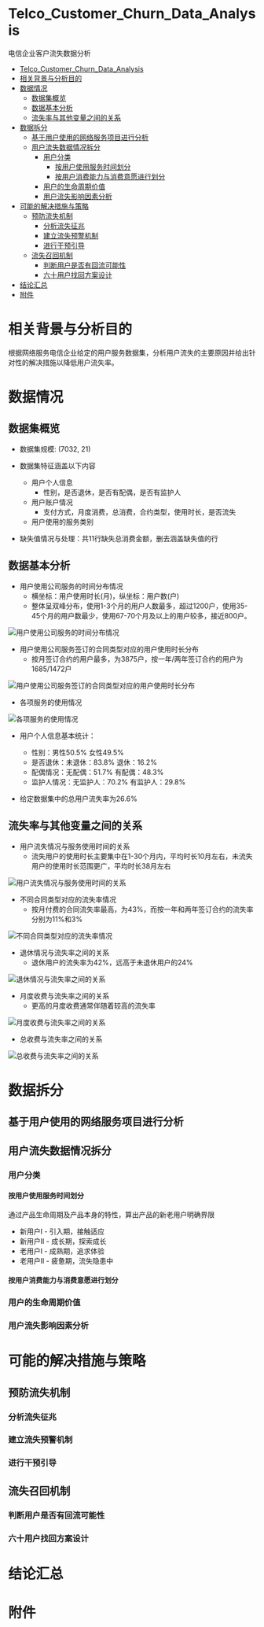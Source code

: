 # Telco_Customer_Churn_Data_Analysis
电信企业客户流失数据分析
- [Telco_Customer_Churn_Data_Analysis](#telco_customer_churn_data_analysis)
- [相关背景与分析目的](#相关背景与分析目的)
- [数据情况](#数据情况)
  - [数据集概览](#数据集概览)
  - [数据基本分析](#数据基本分析)
  - [流失率与其他变量之间的关系](#流失率与其他变量之间的关系)
- [数据拆分](#数据拆分)
  - [基于用户使用的网络服务项目进行分析](#基于用户使用的网络服务项目进行分析)
  - [用户流失数据情况拆分](#用户流失数据情况拆分)
    - [用户分类](#用户分类)
      - [按用户使用服务时间划分](#按用户使用服务时间划分)
      - [按用户消费能力与消费意愿进行划分](#按用户消费能力与消费意愿进行划分)
    - [用户的生命周期价值](#用户的生命周期价值)
    - [用户流失影响因素分析](#用户流失影响因素分析)
- [可能的解决措施与策略](#可能的解决措施与策略)
  - [预防流失机制](#预防流失机制)
    - [分析流失征兆](#分析流失征兆)
    - [建立流失预警机制](#建立流失预警机制)
    - [进行干预引导](#进行干预引导)
  - [流失召回机制](#流失召回机制)
    - [判断用户是否有回流可能性](#判断用户是否有回流可能性)
    - [六十用户找回方案设计](#六十用户找回方案设计)
- [结论汇总](#结论汇总)
- [附件](#附件)


# 相关背景与分析目的
根据网络服务电信企业给定的用户服务数据集，分析用户流失的主要原因并给出针对性的解决措施以降低用户流失率。

# 数据情况
## 数据集概览
+ 数据集规模: (7032, 21)
  
+ 数据集特征涵盖以下内容
  +  用户个人信息
     +  性别，是否退休，是否有配偶，是否有监护人
  +  用户账户情况
     +  支付方式，月度消费，总消费，合约类型，使用时长，是否流失
  +  用户使用的服务类别

+ 缺失值情况与处理：共11行缺失总消费金额，删去涵盖缺失值的行

## 数据基本分析
+ 用户使用公司服务的时间分布情况
  + 横坐标：用户使用时长(月)，纵坐标：用户数(户)
  + 整体呈双峰分布，使用1-3个月的用户人数最多，超过1200户，使用35-45个月的用户数最少，使用67-70个月及以上的用户较多，接近800户。

![用户使用公司服务的时间分布情况](charts/usage_time_Distribution.jpg)

+ 用户使用公司服务签订的合同类型对应的用户使用时长分布
  + 按月签订合约的用户最多，为3875户，按一年/两年签订合约的用户为1685/1472户
  

![用户使用公司服务签订的合同类型对应的用户使用时长分布](charts/tenure_constract_type.jpg)

+ 各项服务的使用情况

![各项服务的使用情况](charts/Distribution_Services.jpg)

+ 用户个人信息基本统计：
  + 性别：男性50.5% 女性49.5%
  + 是否退休：未退休：83.8% 退休：16.2%
  + 配偶情况：无配偶：51.7% 有配偶：48.3%
  + 监护人情况：无监护人：70.2% 有监护人：29.8%

+ 给定数据集中的总用户流失率为26.6%

## 流失率与其他变量之间的关系
+ 用户流失情况与服务使用时间的关系
  + 流失用户的使用时长主要集中在1-30个月内，平均时长10月左右，未流失用户的使用时长范围更广，平均时长38月左右
  
![用户流失情况与服务使用时间的关系](charts/Churn_Tenure.jpg)

+ 不同合同类型对应的流失率情况
  + 按月付费的合同流失率最高，为43%，而按一年和两年签订合约的流失率分别为11%和3%
  
![不同合同类型对应的流失率情况](charts/Churn_ContractType.jpg)

+ 退休情况与流失率之间的关系
  + 退休用户的流失率为42%，远高于未退休用户的24%
  
![退休情况与流失率之间的关系](charts/Churn_Seniority.jpg)

+ 月度收费与流失率之间的关系
  + 更高的月度收费通常伴随着较高的流失率
  
![月度收费与流失率之间的关系](charts/Churn_MonthlyCharges.jpg)

+ 总收费与流失率之间的关系
  
![总收费与流失率之间的关系](charts/Churn_TotalCharge.jpg)

###

# 数据拆分

## 基于用户使用的网络服务项目进行分析

## 用户流失数据情况拆分

### 用户分类
#### 按用户使用服务时间划分
通过产品生命周期及产品本身的特性，算出产品的新老用户明确界限
+ 新用户I - 引入期，接触适应
+ 新用户II - 成长期，探索成长
+ 老用户I - 成熟期，追求体验
+ 老用户II - 疲惫期，流失隐患中


#### 按用户消费能力与消费意愿进行划分

### 用户的生命周期价值

### 用户流失影响因素分析

# 可能的解决措施与策略
## 预防流失机制
### 分析流失征兆
### 建立流失预警机制
### 进行干预引导

## 流失召回机制
### 判断用户是否有回流可能性
### 六十用户找回方案设计


# 结论汇总

# 附件






